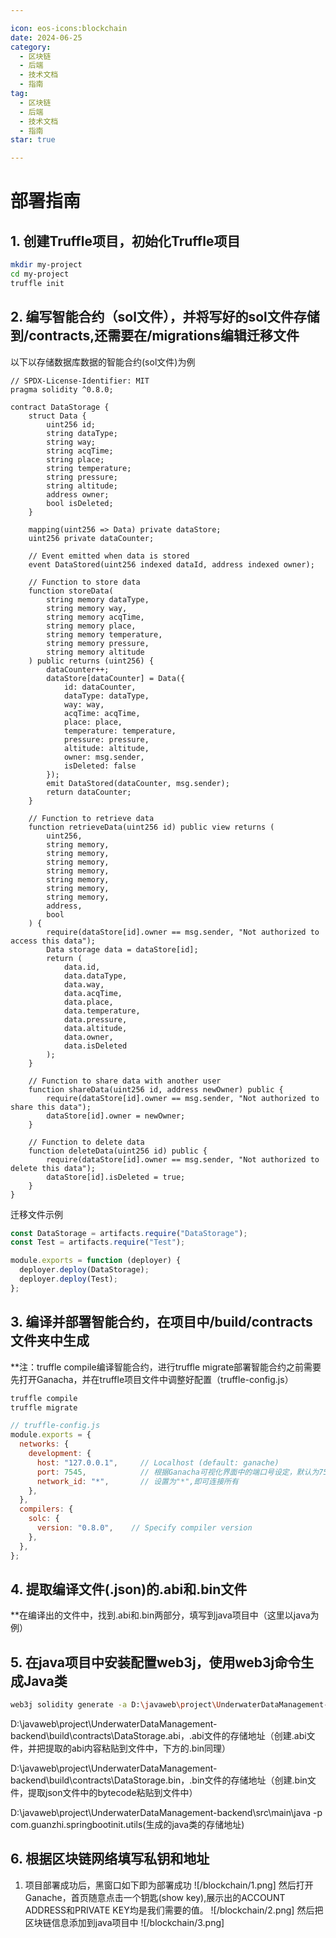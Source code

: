 ```yaml
---

icon: eos-icons:blockchain  
date: 2024-06-25  
category:  
  - 区块链  
  - 后端  
  - 技术文档  
  - 指南  
tag:  
  - 区块链  
  - 后端  
  - 技术文档  
  - 指南  
star: true  

---
```


# 部署指南

## 1. 创建Truffle项目，初始化Truffle项目

```bash
mkdir my-project
cd my-project
truffle init
```

## 2. 编写智能合约（sol文件），并将写好的sol文件存储到/contracts,还需要在/migrations编辑迁移文件

 以下以存储数据库数据的智能合约(sol文件)为例

```solidity
// SPDX-License-Identifier: MIT
pragma solidity ^0.8.0;

contract DataStorage {
    struct Data {
        uint256 id;
        string dataType;
        string way;
        string acqTime;
        string place;
        string temperature;
        string pressure;
        string altitude;
        address owner;
        bool isDeleted;
    }

    mapping(uint256 => Data) private dataStore;
    uint256 private dataCounter;

    // Event emitted when data is stored
    event DataStored(uint256 indexed dataId, address indexed owner);

    // Function to store data
    function storeData(
        string memory dataType,
        string memory way,
        string memory acqTime,
        string memory place,
        string memory temperature,
        string memory pressure,
        string memory altitude
    ) public returns (uint256) {
        dataCounter++;
        dataStore[dataCounter] = Data({
            id: dataCounter,
            dataType: dataType,
            way: way,
            acqTime: acqTime,
            place: place,
            temperature: temperature,
            pressure: pressure,
            altitude: altitude,
            owner: msg.sender,
            isDeleted: false
        });
        emit DataStored(dataCounter, msg.sender);
        return dataCounter;
    }

    // Function to retrieve data
    function retrieveData(uint256 id) public view returns (
        uint256,
        string memory,
        string memory,
        string memory,
        string memory,
        string memory,
        string memory,
        string memory,
        address,
        bool
    ) {
        require(dataStore[id].owner == msg.sender, "Not authorized to access this data");
        Data storage data = dataStore[id];
        return (
            data.id,
            data.dataType,
            data.way,
            data.acqTime,
            data.place,
            data.temperature,
            data.pressure,
            data.altitude,
            data.owner,
            data.isDeleted
        );
    }

    // Function to share data with another user
    function shareData(uint256 id, address newOwner) public {
        require(dataStore[id].owner == msg.sender, "Not authorized to share this data");
        dataStore[id].owner = newOwner;
    }

    // Function to delete data
    function deleteData(uint256 id) public {
        require(dataStore[id].owner == msg.sender, "Not authorized to delete this data");
        dataStore[id].isDeleted = true;
    }
}
```

迁移文件示例

```js
const DataStorage = artifacts.require("DataStorage");
const Test = artifacts.require("Test");

module.exports = function (deployer) {
  deployer.deploy(DataStorage);
  deployer.deploy(Test);
};
```

## 3. 编译并部署智能合约，在项目中/build/contracts文件夹中生成

   **注：truffle compile编译智能合约，进行truffle migrate部署智能合约之前需要先打开Ganacha，并在truffle项目文件中调整好配置（truffle-config.js）

```bash
truffle compile
truffle migrate
```

```js
// truffle-config.js
module.exports = {
  networks: {
    development: {
      host: "127.0.0.1",     // Localhost (default: ganache)
      port: 7545,            // 根据Ganacha可视化界面中的端口号设定，默认为7545
      network_id: "*",       // 设置为"*",即可连接所有
    },
  },
  compilers: {
    solc: {
      version: "0.8.0",    // Specify compiler version
    },
  },
};
```

## 4. 提取编译文件(.json)的.abi和.bin文件

**在编译出的文件中，找到.abi和.bin两部分，填写到java项目中（这里以java为例）

## 5. 在java项目中安装配置web3j，使用web3j命令生成Java类

```bash
web3j solidity generate -a D:\javaweb\project\UnderwaterDataManagement-backend\build\contracts\DataStorage.abi -b D:\javaweb\project\UnderwaterDataManagement-backend\build\contracts\DataStorage.bin -o D:\javaweb\project\UnderwaterDataManagement-backend\src\main\java -p com.guanzhi.springbootinit.utils
```

D:\javaweb\project\UnderwaterDataManagement-backend\build\contracts\DataStorage.abi，.abi文件的存储地址（创建.abi文件，并把提取的abi内容粘贴到文件中，下方的.bin同理）

D:\javaweb\project\UnderwaterDataManagement-backend\build\contracts\DataStorage.bin，.bin文件的存储地址（创建.bin文件，提取json文件中的bytecode粘贴到文件中）

D:\javaweb\project\UnderwaterDataManagement-backend\src\main\java -p com.guanzhi.springbootinit.utils(生成的java类的存储地址)

## 6. 根据区块链网络填写私钥和地址

1. 项目部署成功后，黑窗口如下即为部署成功
![/blockchain/1.png]
然后打开Ganache，首页随意点击一个钥匙(show key),展示出的ACCOUNT ADDRESS和PRIVATE KEY均是我们需要的值。
![/blockchain/2.png]
然后把区块链信息添加到java项目中
![/blockchain/3.png]
